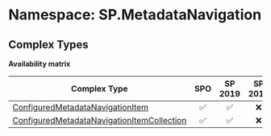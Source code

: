 # Namespace: SP.MetadataNavigation

## Complex Types

**Availability matrix**

Complex Type | SPO | SP 2019 | SP 2016 | SP 2013
----------|:---:|:-------:|:-------:|:-------:
[ConfiguredMetadataNavigationItem](./ComplexTypes/ConfiguredMetadataNavigationItem.md) | ✅ | ✅ | ❌ | ❌
[ConfiguredMetadataNavigationItemCollection](./ComplexTypes/ConfiguredMetadataNavigationItemCollection.md) | ✅ | ✅ | ❌ | ❌